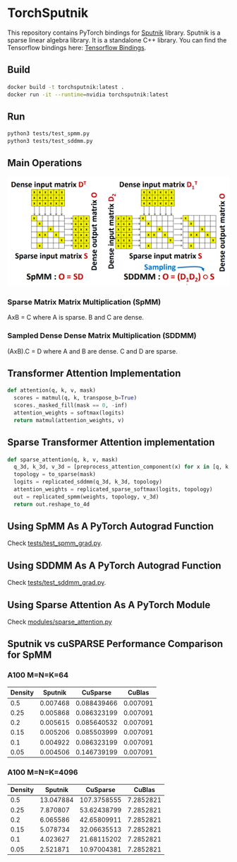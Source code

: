# TorchSputnik

This repository contains PyTorch bindings for [Sputnik](https://github.com/google-research/sputnik) library. Sputnik is a sparse linear algebra library. It is a standalone C++ library. You can find the Tensorflow bindings here: [Tensorflow Bindings](https://github.com/google-research/google-research/tree/master/sgk/sparse/ops).

## Build

```Bash
docker build -t torchsputnik:latest .
docker run -it --runtime=nvidia torchsputnik:latest
```

## Run

```Bash
python3 tests/test_spmm.py
python3 tests/test_sddmm.py
```

## Main Operations
![SpMM and SDDMM](figures/spmm_and_sddmm.png)

### Sparse Matrix Matrix Multiplication (SpMM)

AxB = C where A is sparse. B and C are dense.

### Sampled Dense Dense Matrix Multiplication (SDDMM)

(AxB).C = D where A and B are dense. C and D are sparse.

## Transformer Attention Implementation

```Python
def attention(q, k, v, mask)
  scores = matmul(q, k, transpose_b=True)
  scores._masked_fill(mask == 0, -inf)
  attention_weights = softmax(logits)
  return matmul(attention_weights, v)
```
## Sparse Transformer Attention implementation

```Python
def sparse_attention(q, k, v, mask)
  q_3d, k_3d, v_3d = [preprocess_attention_component(x) for x in [q, k, v]]
  topology = to_sparse(mask)
  logits = replicated_sddmm(q_3d, k_3d, topology)
  attention_weights = replicated_sparse_softmax(logits, topology)
  out = replicated_spmm(weights, topology, v_3d)
  return out.reshape_to_4d
```

## Using SpMM As A PyTorch Autograd Function

Check [tests/test_spmm_grad.py](tests/test_spmm_grad.py).

## Using SDDMM As A PyTorch Autograd Function

Check [tests/test_sddmm_grad.py](tests/test_sddmm_grad.py).

## Using Sparse Attention As A PyTorch Module

Check [modules/sparse_attention.py](modules/sparse_attention.py)

## Sputnik vs cuSPARSE Performance Comparison for SpMM

### A100 M=N=K=64

| Density | Sputnik   | CuSparse    | CuBlas    |
| ------- | --------- | ----------- | --------- |
| 0.5     | 0.007468  | 0.088439466 | 0.007091  |
| 0.25    | 0.005868  | 0.086323199 | 0.007091  |
| 0.2     | 0.005615  | 0.085640532 | 0.007091  |
| 0.15    | 0.005206  | 0.085503999 | 0.007091  |
| 0.1     | 0.004922  | 0.086323199 | 0.007091  |
| 0.05    | 0.004506  | 0.146739199 | 0.007091  |

### A100 M=N=K=4096

| Density | Sputnik   | CuSparse    | CuBlas    |
| ------- | --------- | ----------- | --------- |
| 0.5     | 13.047884 | 107.3758555 | 7.2852821 |
| 0.25    | 7.870807  | 53.62438799 | 7.2852821 |
| 0.2     | 6.065586  | 42.65809911 | 7.2852821 |
| 0.15    | 5.078734  | 32.06635513 | 7.2852821 |
| 0.1     | 4.023627  | 21.68115202 | 7.2852821 |
| 0.05    | 2.521871  | 10.97004381 | 7.2852821 |
